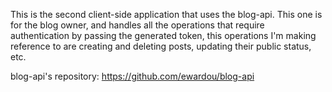 This is the second client-side application that uses the blog-api. This one is for the blog owner, and handles all the operations that require authentication by passing the generated token, this operations I'm making reference to are creating and deleting posts, updating their public status, etc.

blog-api's repository: https://github.com/ewardou/blog-api